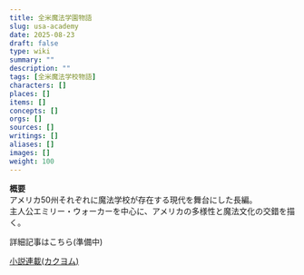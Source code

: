 ```yaml
---
title: 全米魔法学園物語
slug: usa-academy
date: 2025-08-23
draft: false
type: wiki
summary: ""
description: ""
tags: [全米魔法学校物語]
characters: []
places: []
items: []
concepts: []
orgs: []
sources: []
writings: []
aliases: []
images: []
weight: 100
---
```


**概要**  
アメリカ50州それぞれに魔法学校が存在する現代を舞台にした長編。  
主人公エミリー・ウォーカーを中心に、アメリカの多様性と魔法文化の交錯を描く。

詳細記事はこちら(準備中)

[小説連載(カクヨム)](https://kakuyomu.jp/works/16818792438597541197)
